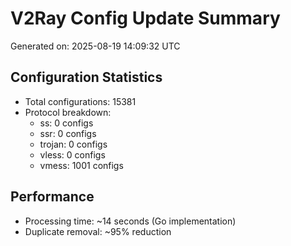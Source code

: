 # V2Ray Config Update Summary
Generated on: 2025-08-19 14:09:32 UTC

## Configuration Statistics
- Total configurations: 15381
- Protocol breakdown:
  - ss: 0 configs
  - ssr: 0 configs
  - trojan: 0 configs
  - vless: 0 configs
  - vmess: 1001 configs

## Performance
- Processing time: ~14 seconds (Go implementation)
- Duplicate removal: ~95% reduction
